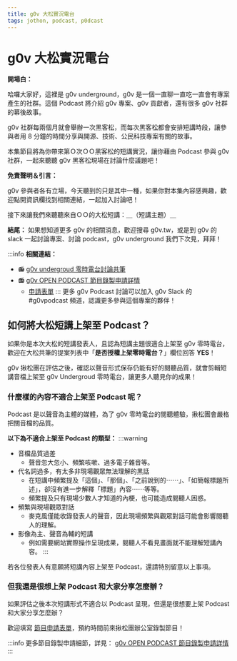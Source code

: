 ```yaml
---
title: g0v 大松實況電台
tags: jothon, podcast, p0dcast
---
```


# g0v 大松實況電台

**開場白：**

哈囉大家好，這裡是 g0v underground，g0v 是一個一直聊一直吃一直會有專案產生的社群。這個 Podcast 將介紹 g0v 專案、g0v 貢獻者，還有很多 g0v 社群的幕後故事。

g0v 社群每兩個月就會舉辦一次黑客松，而每次黑客松都會安排短講時段，讓參與者用 8 分鐘的時間分享與開源、技術、公民科技專案有關的故事。

本集節目將為你帶來第Ｏ次ＯＯ黑客松的短講實況，讓你藉由 Podcast 參與 g0v 社群，一起來聽聽 g0v 黑客松現場在討論什麼議題吧！

**免責聲明＆引言：**

g0v 參與者各有立場，今天聽到的只是其中一種，如果你對本集內容感興趣，歡迎點開資訊欄找到相關連結，一起加入討論吧！

接下來讓我們來聽聽來自ＯＯ的大松短講：＿（短講主題）＿

**結尾：**
如果想知道更多 g0v 的相關消息，歡迎搜尋 g0v.tw，或是到 g0v 的 slack 一起討論專案、討論 podcast，g0v underground 我們下次見，拜拜！

:::info
**相關連結：**
* 📻 [g0v undergroud 零時電台討論共筆 ](https://g0v.hackmd.io/@podcast/book)
* 📻 [g0v OPEN PODCAST 節目錄製申請詳情](https://g0v.hackmd.io/@jothon/rJpjtSMyc)
    * [申請表單](https://forms.gle/td4TVRdiMu5n7fG26)
:::
更多 g0v Podcast 討論可以加入 g0v Slack 的 #g0vpodcast 頻道，認識更多參與這個專案的夥伴！

## 如何將大松短講上架至 Podcast？
如果你是本次大松的短講發表人，且認為短講主題很適合上架至 g0v 零時電台，歡迎在大松共筆的提案列表中「**是否授權上架零時電台？**」欄位回答 **YES**！

g0v 揪松團在評估之後，確認以聲音形式保存仍能有好的閱聽品質，就會剪輯短講音檔上架至 g0v Undergroud 零時電台，讓更多人聽見你的成果！

### 什麼樣的內容不適合上架至 Podcast 呢？
Podcast 是以聲音為主體的媒體，為了 g0v 零時電台的閱聽體驗，揪松團會嚴格把關音檔的品質。

**以下為不適合上架至 Podcast 的類型：**
:::warning
* 音檔品質過差
    * 聲音忽大忽小、頻繁咳嗽、過多電子雜音等。
* 代名詞過多，有太多非現場觀眾無法理解的黑話
    * 在短講中頻繁提及「這個」、「那個」、「之前說到的⋯⋯」、「如簡報標題所述」，卻沒有進一步解釋「標題」內容⋯⋯等等。
    * 頻繁提及只有現場少數人才知道的內梗，也可能造成閱聽人困惑。
* 頻繁與現場觀眾對話
    * 麥克風僅能收錄發表人的聲音，因此現場頻繁與觀眾對話可能會影響閱聽人的理解。
* 影像為主、聲音為輔的短講
    * 例如需要網站實際操作呈現成果，閱聽人不看見畫面就不能理解短講內容。
:::


若各位發表人有意願將短講內容上架至 Podcast，還請特別留意以上事項。

### 但我還是很想上架 Podcast 和大家分享怎麼辦？
如果評估之後本次短講形式不適合以 Podcast 呈現，但還是很想要上架 Podcast 和大家分享怎麼辦？

歡迎填寫 [節目申請表單](https://forms.gle/TQ2W8jU9YM5TQiAD8)，預約時間前來揪松團辦公室錄製節目！

:::info
更多節目錄製申請細節，詳見：
[g0v OPEN PODCAST 節目錄製申請詳情](https://g0v.hackmd.io/@jothon/rJpjtSMyc)
:::
